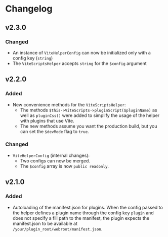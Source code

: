 # Changelog

## v2.3.0

### Changed

* An instance of `ViteHelperConfig` can now be initialized only with a config key (`string`)
* The `ViteScriptsHelper` accepts `string` for the `$config` argument

## v2.2.0

### Added

* New convenience methods for the `ViteScriptsHelper`:
    * The methods `$this->ViteScripts->pluginScript($pluginName)` as well as `pluginCss()` were added to simplify the
      usage of the helper with plugins that use Vite.
    * The new methods assume you want the production build, but you can set the `$devMode` flag to `true`.

### Changed

* `ViteHelperConfig` (internal changes):
    * Two configs can now be merged.
    * The `$config` array is now `public readonly`.

## v2.1.0

### Added

* Autoloading of the manifest.json for plugins. When the config passed to the helper defines a plugin name through the
  config key `plugin` and does not specify a fill path to the manifest, the plugin expects the manifest.json to be
  available at `/your/plugin_root/webroot/manifest.json`.
